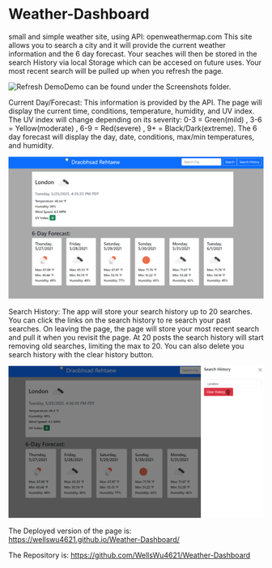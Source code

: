 # Weather-Dashboard
small and simple weather site, using API: openweathermap.com
This site allows you to search a city and it will provide the current weather information and the 6 day forecast. 
Your seaches will then be stored in the search History via local Storage which can be accesed on future uses. Your most recent search will be pulled up when you refresh the page.

![Refresh Demo](./screenshots/video1.gif)Demo can be found under the Screenshots folder.

Current Day/Forecast: 
This information is provided by the API. The page will display the current time, conditions, temperature, humidity, and UV index. The UV index will change depending on its severity: 0-3 = Green(mild) , 3-6 = Yellow(moderate) , 6-9 = Red(severe) , 9+ = Black/Dark(extreme).
The 6 day forecast will display the day, date, conditions, max/min temperatures, and humidity.

![Weather Demo](./screenshots/scrnst1.png)

Search History:
The app will store your search history up to 20 searches. You can click the links on the search history to re search your past searches. On leaving the page, the page will store your most recent search and pull it when you revisit the page. At 20 posts the search history will start removing old searches, limiting the max to 20. You can also delete you search history with the clear history button.

![History Demo](./screenshots/scrnst2.png)

The Deployed version of the page is: https://wellswu4621.github.io/Weather-Dashboard/

The Repository is: https://github.com/WellsWu4621/Weather-Dashboard